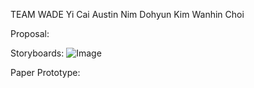 TEAM WADE
Yi Cai
Austin Nim
Dohyun Kim
Wanhin Choi

Proposal:



Storyboards:
![Image](https://octodex.github.com/images/yaktocat.png)


Paper Prototype:
